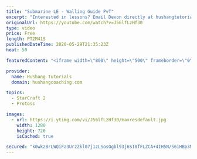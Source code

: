 ```yaml
---
title: "Submarine LE - Walling Guide PvT"
excerpt: "Interested in lessons? Email Devon directly at hushangtutorials@outlook.com ------------------------------------------------------------------------------------------------------- Want to support HuShang Tutorials directly? Patreon is a website where you can contribute a monthly donation that will help"
originalUrl: https://youtube.com/watch?v=J56lfLzHf30
type: video
price: Free
length: PT2M41S
publishedDateTime: 2020-05-29T21:35:23Z
heat: 50

featuredContent: "<iframe width=\"800\" height=\"500\" frameborder=\"0\" src=\"https://www.youtube.com/embed/J56lfLzHf30\" allow=\"accelerometer; autoplay; encrypted-media; gyroscope; picture-in-picture\" allowfullscreen></iframe>"

provider:
  name: HuShang Tutorials
  domain: hushangcoaching.com

topics:
  - StarCraft 2
  - Protoss

images:
  - url: https://i.ytimg.com/vi/J56lfLzHf30/maxresdefault.jpg
    width: 1280
    height: 720
    isCached: true

secured: "k0wkz8rLWQiFa3UrzZkl07j1zLSosOgbl93j6SI8fFLZCA+4IH5N/S6iHBp3MweF6MOEWWUZTy89H6EPoj1U4a/SBM4+t2/BlTFM3J0CkjOCesjw9NrpnMk61yAwvLHP/l1RucdGA3QRNv5/HHhqtAZD0s/CbvZH1e2iWqlgUHmoTPWz6h0/38+cJJSdr9P0EsKUSpQKC9C86ONZ2X2WFt70PfQD5CZsu/QiKxmIWarEygrqCVjlSqp3cr9AZGtHhxg/Hyc3NrVLzWMCEthik1MWSUdlLLmRZP0HQSQypu5DPsLQU4iK+QTI62pX519JagtKMXquJmh9e7ahGYCD/SgspSt50HuEihLlXVWlR4TM2oGellDwP6/pphn/yzYJBenERYuO3nwlPLPEiNkCCJeksk0y1CHclirE/Y4tZM4=;gFM+xx6/a69B2LgTmgT7kA=="
---
```


